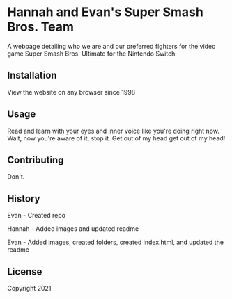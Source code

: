 # Hannah and Evan's Super Smash Bros. Team 

A webpage detailing who we are and our preferred fighters for the video game Super Smash Bros. Ultimate for the Nintendo Switch

## Installation

View the website on any browser since 1998

## Usage

Read and learn with your eyes and inner voice like you're doing right now. Wait, now you're aware of it, stop it. Get out of my head get out of my head!

## Contributing

Don't.

## History

Evan - Created repo

Hannah - Added images and updated readme

Evan - Added images, created folders, created index.html, and updated the readme

## License

Copyright 2021
